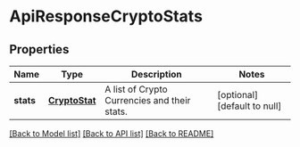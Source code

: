 # ApiResponseCryptoStats

## Properties
Name | Type | Description | Notes
------------ | ------------- | ------------- | -------------
**stats** | [**CryptoStat**](CryptoStat.md) | A list of Crypto Currencies and their stats. | [optional] [default to null]

[[Back to Model list]](../README.md#documentation-for-models) [[Back to API list]](../README.md#documentation-for-api-endpoints) [[Back to README]](../README.md)


